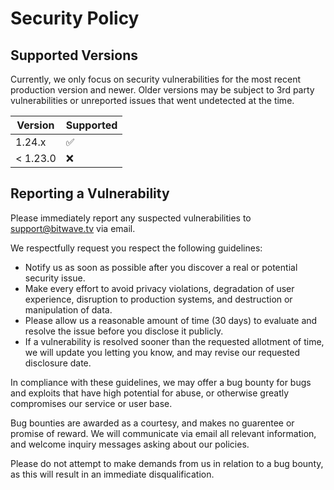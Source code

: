 # Security Policy

## Supported Versions

Currently, we only focus on security vulnerabilities for the most recent production version and newer.
Older versions may be subject to 3rd party vulnerabilities or unreported issues that went undetected at the time.

| Version  | Supported          |
| -------  | ------------------ |
| 1.24.x   | :white_check_mark: |
| < 1.23.0 | :x:                |

## Reporting a Vulnerability

Please immediately report any suspected vulnerabilities to support@bitwave.tv via email.

We respectfully request you respect the following guidelines:

- Notify us as soon as possible after you discover a real or potential security issue.
- Make every effort to avoid privacy violations, degradation of user experience, disruption to production systems, and destruction or manipulation of data.
- Please allow us a reasonable amount of time (30 days) to evaluate and resolve the issue before you disclose it publicly.
- If a vulnerability is resolved sooner than the requested allotment of time, we will update you letting you know, and may revise our requested disclosure date.

In compliance with these guidelines, we may offer a bug bounty for bugs and exploits that have high potential for abuse, or otherwise greatly compromises our service or user base.

Bug bounties are awarded as a courtesy, and makes no guarentee or promise of reward. We will communicate via email all relevant information, and welcome inquiry messages asking about our policies.

Please do not attempt to make demands from us in relation to a bug bounty, as this will result in an immediate disqualification.
